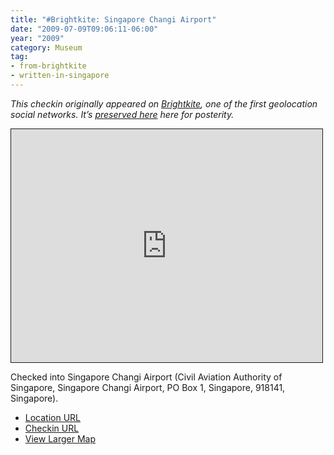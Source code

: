 ```yaml
---
title: "#Brightkite: Singapore Changi Airport"
date: "2009-07-09T09:06:11-06:00"
year: "2009"
category: Museum
tag:
- from-brightkite
- written-in-singapore
---
```

<p style="font-style:italic">This checkin originally appeared on <a href="https://rubenerd.com/tag/from-brightkite/" title="View all posts imported from Brightkite">Brightkite</a>, one of the first geolocation social networks. It’s <a title="View all posts in the museum" href="https://rubenerd.com/museum/">preserved here</a> here for posterity.</p>

<iframe style="width:498px; height:373px; border:1px solid;" src="http://www.openstreetmap.org/export/embed.html?bbox=103.93598556518555%2C1.290955973244459%2C104.03915405273438%2C1.4191511350319146&amp;layer=mapnik"></iframe>

Checked into Singapore Changi Airport (Civil Aviation Authority of Singapore, Singapore Changi Airport, PO Box 1, Singapore, 918141, Singapore).

* [Location URL](http://brightkite.com/places/9f3a92c6c9a11dea920003048c10834)
* [Checkin URL](http://brightkite.com/objects/a00acda6c9a11dea920003048c10834)
* [View Larger Map](http://www.openstreetmap.org/#map=13/1.3551/103.9876)


